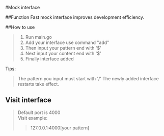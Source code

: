 #Mock interface

##Function
Fast mock interface improves development efficiency.

##How to use
>1. Run main.go
>2. Add your interface use command "add"
>3. Then input your pattern end with '$'
>4. Next input your content end with '$'
>5. Finally interface added

Tips: 
> The pattern you input must start with '/'
> The newly added interface restarts take effect.

## Visit interface
>Default port is 4000  
>Visit example:  
>>127.0.0.1:4000[your pattern]


